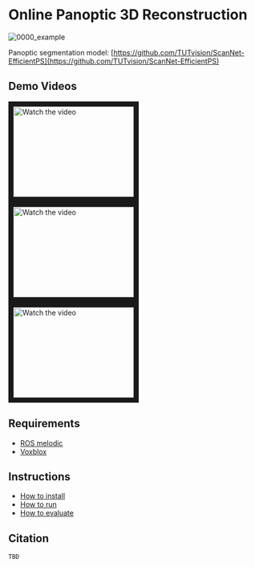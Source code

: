 # Online Panoptic 3D Reconstruction

![0000_example](https://user-images.githubusercontent.com/35113270/137200642-f6c37be2-f0bf-4a3f-94d4-aecb76cf8f57.gif)

Panoptic segmentation model:
[https://github.com/TUTvision/ScanNet-EfficientPS](https://github.com/TUTvision/ScanNet-EfficientPS)

## Demo Videos
<a href="http://www.youtube.com/watch?feature=player_embedded&v=rqUEj7zY4Pc" target="_blank">
 <img src="http://img.youtube.com/vi/rqUEj7zY4Pc/mqdefault.jpg" alt="Watch the video" width="240" height="180" border="10" />
</a>
<a href="http://www.youtube.com/watch?feature=player_embedded&v=WZmM0MX5-zc" target="_blank">
 <img src="http://img.youtube.com/vi/WZmM0MX5-zc/mqdefault.jpg" alt="Watch the video" width="240" height="180" border="10" />
</a>
<a href="http://www.youtube.com/watch?feature=player_embedded&v=XGVufMHiJSc" target="_blank">
 <img src="http://img.youtube.com/vi/XGVufMHiJSc/mqdefault.jpg" alt="Watch the video" width="240" height="180" border="10" />
</a>

## Requirements
- [ROS melodic](http://wiki.ros.org/melodic/Installation/Ubuntu)
- [Voxblox](https://github.com/ethz-asl/voxblox)

## Instructions
- [How to install](https://github.com/TUTvision/Online-Panoptic-3D/blob/main/docs/installation.md)
- [How to run](https://github.com/TUTvision/Online-Panoptic-3D/blob/main/docs/how_to_run.md)
- [How to evaluate](https://github.com/TUTvision/Online-Panoptic-3D/blob/main/docs/evaluation.md)

## Citation
```
TBD
```
